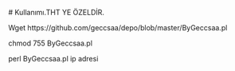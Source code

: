 <P># Kullanımı.THT YE ÖZELDİR.</P>
<P>Wget https://github.com/geccsaa/depo/blob/master/ByGeccsaa.pl</P>
<P>chmod 755 ByGeccsaa.pl</P>
<P>perl ByGeccsaa.pl ip adresi</P>

